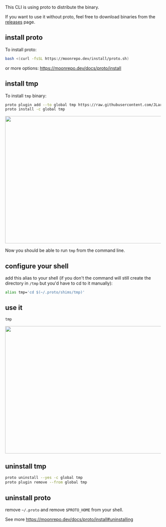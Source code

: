 This CLI is using proto to distribute the binary.

If you want to use it without proto, feel free to download binaries from the [releases](https://github.com/JLarky/proto-tmp/releases) page.

## install proto

To install proto:

```bash
bash <(curl -fsSL https://moonrepo.dev/install/proto.sh)
```

or more options: https://moonrepo.dev/docs/proto/install

## install tmp

To install `tmp` binary:

```bash
proto plugin add --to global tmp https://raw.githubusercontent.com/JLarky/proto-tmp/refs/heads/main/tmp.toml
proto install -c global tmp
```

<img height="411" width="1024" src="https://github.com/user-attachments/assets/7e93fba6-3852-4ff2-bc4b-12311ce7cfa2" />

Now you should be able to run `tmp` from the command line.

## configure your shell

add this alias to your shell (if you don't the command will still create the directory in `/tmp` but you'd have to cd to it manually):

```bash
alias tmp='cd $(~/.proto/shims/tmp)'
```

## use it

```bash
tmp
```

<img height="411" width="1024" src="https://github.com/user-attachments/assets/4489d543-7fe9-46ff-a0be-1416a0620681" />

## uninstall tmp

```bash
proto uninstall --yes -c global tmp
proto plugin remove --from global tmp
```

## uninstall proto

remove `~/.proto` and remove `$PROTO_HOME` from your shell.

See more https://moonrepo.dev/docs/proto/install#uninstalling

